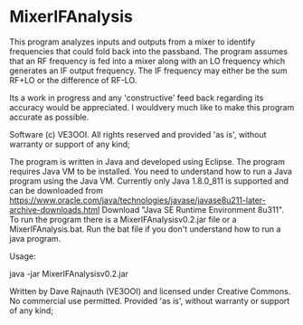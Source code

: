 # MixerIFAnalysis
This program analyzes inputs and outputs from a mixer to identify frequencies that could fold back into the passband. The program assumes that an RF frequency is fed into a mixer along with an LO frequency which generates an IF output frequency.  The IF frequency may either be the sum RF+LO or the difference of RF-LO. 
				
Its a work in progress and any 'constructive' feed back regarding its accuracy would be appreciated. I wouldvery much like to make this program accurate as possible. 

Software (c) VE3OOI. All rights reserved and provided 'as is', without warranty or support of any kind;

The program is written in Java and developed using Eclipse. The program requires Java VM to be installed.  You need to understand how to run a Java program using the Java VM.  Currently only Java 1.8.0_811 is supported and can be downloaded from https://www.oracle.com/java/technologies/javase/javase8u211-later-archive-downloads.html
Download "Java SE Runtime Environment 8u311".  To run the program there is a MixerIFAnalysisv0.2.jar file or a MixerIFAnalysis.bat. Run the bat file if you don't understand how to run a java program.   


Usage:

java -jar MixerIFAnalysisv0.2.jar

Written by Dave Rajnauth (VE3OOI) and licensed under Creative Commons. No commercial use permitted.  Provided 'as is', without warranty or support of any kind;
